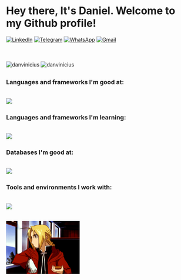# Hey there, It's Daniel. Welcome to my Github profile!

<div>
    <a href="https://www.linkedin.com/in/danvinicius/" target="_blank"><img src="https://img.shields.io/badge/LinkedIn-0077B5?style=for-the-badge&logo=linkedin&logoColor=white" alt="LinkedIn" title="LinkedIn"/></a>
  <a href="https://t.me/danvinicius" target="_blank"><img src="https://img.shields.io/badge/Telegram-3CA5E0?style=for-the-badge&logo=telegram&logoColor=white" alt="Telegram" title="Telegram"/></a>
    <a href="https://api.whatsapp.com/send?phone=5521981834355&text=Hey, Daniel! What's up?" target="_blank"><img src="https://img.shields.io/badge/WhatsApp-25D366?style=for-the-badge&logo=whatsapp&logoColor=white" alt="WhatsApp" title="WhatsApp"/></a>
  <a href="mailto:viniccius774@gmail.com" target="_blank"><img src="https://img.shields.io/badge/Gmail-D14836?style=for-the-badge&logo=gmail&logoColor=white" alt="Gmail" title="Gmail"/></a>
</div>
<br><br><br>
<div>
    <img height="200em" src="https://github-readme-stats.vercel.app/api/top-langs/?username=danvinicius&layout=compact&langs_count=5&theme=dark" alt="danvinicius"/>
    <img height="200em" src="https://github-readme-stats.vercel.app/api?username=danvinicius&show_icons=true&count_private=true&theme=dark" alt="danvinicius"/>
</div>

##

### Languages and frameworks I'm good at:
<div style="display: inline-block"><br>
    <a href="https://skillicons.dev">
    <img src="https://skillicons.dev/icons?i=vue,typescript,nodejs,python" />
  </a>
</div>

### Languages and frameworks I'm learning:
<div style="display: inline-block"><br>
    <a href="https://skillicons.dev">
    <img src="https://skillicons.dev/icons?i=nuxt" />
  </a>
</div>

### Databases I'm good at:
<div style="display: inline-block"><br>
    <a href="https://skillicons.dev">
    <img src="https://skillicons.dev/icons?i=mongo,mysql,redis" />
  </a>
</div>

### Tools and environments I work with:
<div style="display: inline-block"><br>
    <a href="https://skillicons.dev">
    <img src="https://skillicons.dev/icons?i=figma,vscode,git,github,azuredevops" />
  </a>
</div>

##

<img src='img/edward.gif' alt='Edward Elric' title='Edward Elric' width='200' align='left'>

